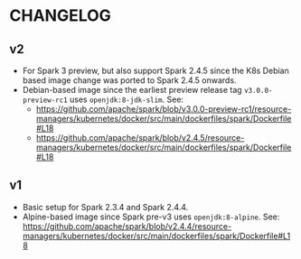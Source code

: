 # CHANGELOG

## v2

- For Spark 3 preview, but also support Spark 2.4.5 since the K8s Debian based image change was
  ported to Spark 2.4.5 onwards.
- Debian-based image since the earliest preview release tag `v3.0.0-preview-rc1`
  uses `openjdk:8-jdk-slim`.
  See:
  - <https://github.com/apache/spark/blob/v3.0.0-preview-rc1/resource-managers/kubernetes/docker/src/main/dockerfiles/spark/Dockerfile#L18>
  - <https://github.com/apache/spark/blob/v2.4.5/resource-managers/kubernetes/docker/src/main/dockerfiles/spark/Dockerfile#L18>

## v1

- Basic setup for Spark 2.3.4 and Spark 2.4.4.
- Alpine-based image since Spark pre-v3 uses `openjdk:8-alpine`.
  See: <https://github.com/apache/spark/blob/v2.4.4/resource-managers/kubernetes/docker/src/main/dockerfiles/spark/Dockerfile#L18>
